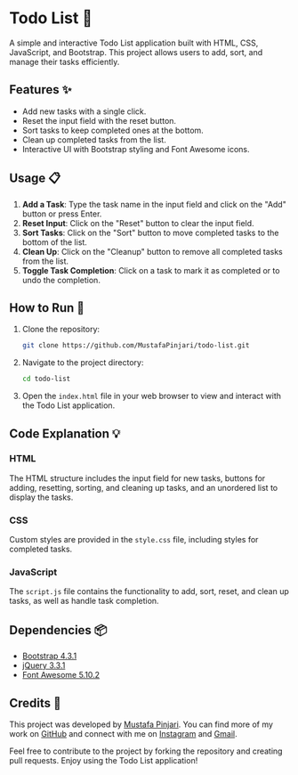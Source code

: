 # Todo List 📝

A simple and interactive Todo List application built with HTML, CSS, JavaScript, and Bootstrap. This project allows users to add, sort, and manage their tasks efficiently.

## Features ✨
- Add new tasks with a single click.
- Reset the input field with the reset button.
- Sort tasks to keep completed ones at the bottom.
- Clean up completed tasks from the list.
- Interactive UI with Bootstrap styling and Font Awesome icons.

## Usage 📋
1. **Add a Task**: Type the task name in the input field and click on the "Add" button or press Enter.
2. **Reset Input**: Click on the "Reset" button to clear the input field.
3. **Sort Tasks**: Click on the "Sort" button to move completed tasks to the bottom of the list.
4. **Clean Up**: Click on the "Cleanup" button to remove all completed tasks from the list.
5. **Toggle Task Completion**: Click on a task to mark it as completed or to undo the completion.

## How to Run 🚀
1. Clone the repository:
   ```bash
   git clone https://github.com/MustafaPinjari/todo-list.git
   ```
2. Navigate to the project directory:
   ```bash
   cd todo-list
   ```
3. Open the `index.html` file in your web browser to view and interact with the Todo List application.

## Code Explanation 💡

### HTML
The HTML structure includes the input field for new tasks, buttons for adding, resetting, sorting, and cleaning up tasks, and an unordered list to display the tasks.

### CSS
Custom styles are provided in the `style.css` file, including styles for completed tasks.

### JavaScript
The `script.js` file contains the functionality to add, sort, reset, and clean up tasks, as well as handle task completion.

## Dependencies 📦
- [Bootstrap 4.3.1](https://getbootstrap.com/)
- [jQuery 3.3.1](https://jquery.com/)
- [Font Awesome 5.10.2](https://fontawesome.com/)

## Credits 🙌
This project was developed by [Mustafa Pinjari](https://www.linkedin.com/in/mustafa-pinjari-287625256/). You can find more of my work on [GitHub](https://github.com/MustafaPinjari) and connect with me on [Instagram](https://www.instagram.com/its_ur_musuuu) and [Gmail](mailto:unlessuser99@gmail.com).

Feel free to contribute to the project by forking the repository and creating pull requests. Enjoy using the Todo List application!
